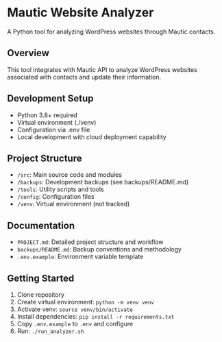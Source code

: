 # Mautic Website Analyzer

A Python tool for analyzing WordPress websites through Mautic contacts.

## Overview
This tool integrates with Mautic API to analyze WordPress websites associated with contacts and update their information.

## Development Setup
- Python 3.8+ required
- Virtual environment (./venv)
- Configuration via .env file
- Local development with cloud deployment capability

## Project Structure
- `/src`: Main source code and modules
- `/backups`: Development backups (see backups/README.md)
- `/tools`: Utility scripts and tools
- `/config`: Configuration files
- `/venv`: Virtual environment (not tracked)

## Documentation
- `PROJECT.md`: Detailed project structure and workflow
- `backups/README.md`: Backup conventions and methodology
- `.env.example`: Environment variable template

## Getting Started
1. Clone repository
2. Create virtual environment: `python -m venv venv`
3. Activate venv: `source venv/bin/activate`
4. Install dependencies: `pip install -r requirements.txt`
5. Copy `.env.example` to `.env` and configure
6. Run: `./run_analyzer.sh`
